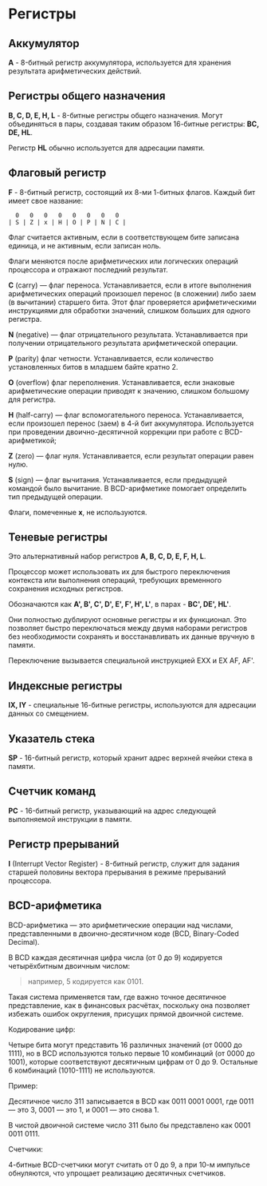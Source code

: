# Регистры

## Аккумулятор

**A** - 8-битный регистр аккумулятора, используется для хранения результата арифметических действий.

## Регистры общего назначения

**B, C, D, E, H, L** - 8-битные регистры общего назначения. Могут объединяться в пары, создавая таким образом 16-битные регистры: **BC, DE, HL**.

Регистр **HL** обычно используется для адресации памяти.

## Флаговый регистр

**F** - 8-битный регистр, состоящий их 8-ми 1-битных флагов. Каждый бит имеет свое название:

```
  0   0   0   0   0   0   0   0
| S | Z | x | Н | O | P | N | С |
```

Флаг считается активным, если в соответствующем бите записана единица, и не активным, если записан ноль.

Флаги меняются после арифметических или логических операций процессора и отражают последний результат.

**C** (carry) — флаг переноса. Устанавливается, если в итоге выполнения арифметических операций произошел перенос (в сложении) либо заем (в вычитании) старшего бита. Этот флаг проверяется арифметическими инструкциями для обработки значений, слишком больших для одного регистра.

**N** (negative) — флаг отрицательного результата. Устанавливается при получении отрицательного результата арифметической операции.

**P** (parity) флаг четности. Устанавливается, если количество установленных битов в младшем байте кратно 2.

**O** (overflow) флаг переполнения. Устанавливается, если знаковые арифметические операции приводят к значению, слишком большому для регистра.

**Н** (half-carry) — флаг вспомогательного переноса. Устанавливается, если произошел перенос (заем) в 4-й бит аккумулятора. Используется при проведении двоично-десятичной коррекции при работе с BCD-арифметикой;

**Z** (zero) — флаг нуля. Устанавливается, если результат операции равен нулю.

**S** (sign) — флаг вычитания. Устанавливается, если предыдущей командой было вычитание. В BCD-арифметике помогает определить тип предыдущей операции.

Флаги, помеченные **x**, не используются.

## Теневые регистры

Это альтернативный набор регистров **A, B, C, D, E, F, H, L**.

Процессор может использовать их для быстрого переключения контекста или выполнения операций, требующих временного сохранения исходных регистров.

Обозначаются как **A', B', C', D', E', F', H', L'**, в парах - **BC', DE', HL'**.

Они полностью дублируют основные регистры и их функционал. Это позволяет быстро переключаться между двумя наборами регистров без необходимости сохранять и восстанавливать их данные вручную в памяти.

Переключение вызывается специальной инструкцией EXX и EX AF, AF'.

## Индексные регистры

**IX, IY** - специальные 16-битные регистры, используются для адресации данных со смещением.

## Указатель стека

**SP** - 16-битный регистр, который хранит адрес верхней ячейки стека в памяти.

## Счетчик команд

**PC** - 16-битный регистр, указывающий на адрес следующей выполняемой инструкции в памяти. 

## Регистр прерываний

**I** (Interrupt Vector Register) - 8-битный регистр, служит для задания старшей половины вектора прерывания в режиме прерываний процессора.

## BCD-арифметика

BCD-арифметика — это арифметические операции над числами, представленными в двоично-десятичном коде (BCD, Binary-Coded Decimal).

В BCD каждая десятичная цифра числа (от 0 до 9) кодируется четырёхбитным двоичным числом:

> например, 5 кодируется как 0101.

Такая система применяется там, где важно точное десятичное представление, как в финансовых расчётах, поскольку она позволяет избежать ошибок округления, присущих прямой двоичной системе. 

Кодирование цифр:

Четыре бита могут представить 16 различных значений (от 0000 до 1111), но в BCD используются только первые 10 комбинаций (от 0000 до 1001), которые соответствуют десятичным цифрам от 0 до 9. Остальные 6 комбинаций (1010-1111) не используются.

Пример:

Десятичное число 311 записывается в BCD как 0011 0001 0001, где 0011 — это 3, 0001 — это 1, и 0001 — это снова 1. 

В чистой двоичной системе число 311 было бы представлено как 0001 0011 0111. 

Счетчики:

4-битные BCD-счетчики могут считать от 0 до 9, а при 10-м импульсе обнуляются, что упрощает реализацию десятичных счетчиков. 
